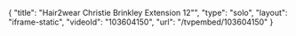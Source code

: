 {
    "title": "Hair2wear Christie Brinkley Extension  12\"",
    "type": "solo",
    "layout": "iframe-static",
    "videoId": "103604150",
    "url": "\/tvpembed\/103604150"
}